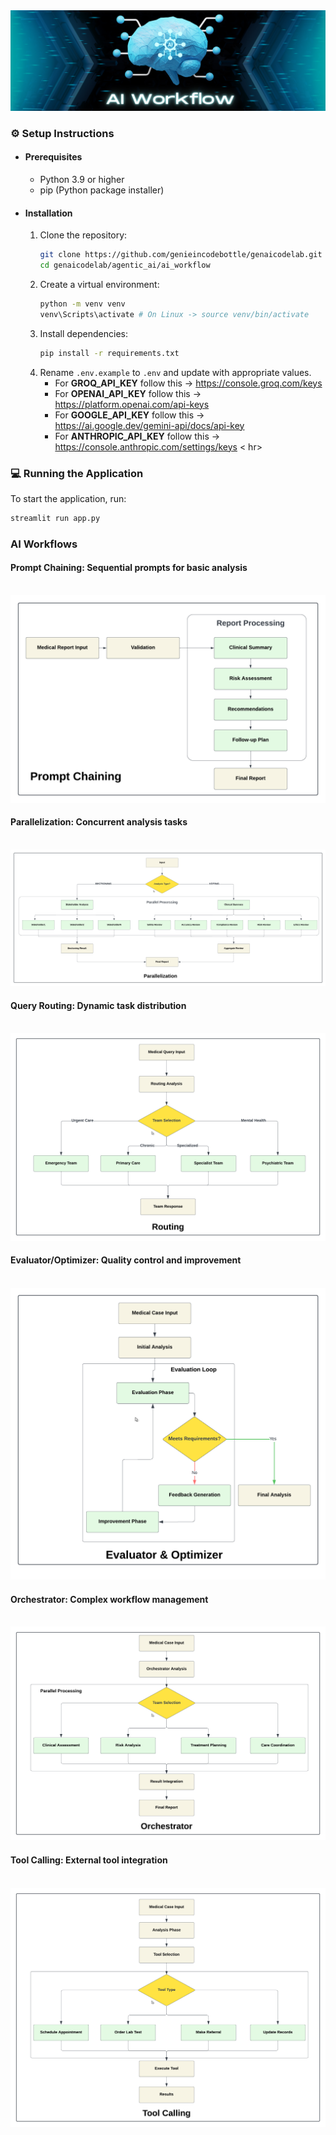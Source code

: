 <div align="center">
   <img src="images/ai_workflow.png" alt="Agents" />
</div>

### ⚙️ Setup Instructions

- #### Prerequisites
   - Python 3.9 or higher
   - pip (Python package installer)

- #### Installation
   1. Clone the repository:
      ```bash
      git clone https://github.com/genieincodebottle/genaicodelab.git
      cd genaicodelab/agentic_ai/ai_workflow
      ```
   2. Create a virtual environment:
      ```bash
      python -m venv venv
      venv\Scripts\activate # On Linux -> source venv/bin/activate
      ```
   3. Install dependencies:
      ```bash
      pip install -r requirements.txt
      ```
   4. Rename `.env.example` to `.env` and update with appropriate values.
      - For **GROQ_API_KEY** follow this -> https://console.groq.com/keys
      - For **OPENAI_API_KEY** follow this -> https://platform.openai.com/api-keys
      - For **GOOGLE_API_KEY** follow this -> https://ai.google.dev/gemini-api/docs/api-key
      - For **ANTHROPIC_API_KEY** follow this -> https://console.anthropic.com/settings/keys
<
hr>

### 💻 Running the Application
To start the application, run:
```bash
streamlit run app.py
```
### AI Workflows

#### **Prompt Chaining**: Sequential prompts for basic analysis
<br>
<img src="images/prompt_chaining.png" alt="Prompt Chaining" />

#### **Parallelization**: Concurrent analysis tasks
<br>
<img src="images/parallelization.png" alt="Parallelization" />

#### **Query Routing**: Dynamic task distribution
<br>
<img src="images/routing.png" alt="Query Routing" />

#### **Evaluator/Optimizer**: Quality control and improvement
<br>
<img src="images/eval.png" alt="Evaluator and Optimizer" />

#### **Orchestrator**: Complex workflow management
<br>
<img src="images/orchestrator.png" alt="Orchestartor" />

#### **Tool Calling**: External tool integration
<br>
<img src="images/tool_calling.png" alt="Tool Calling" />